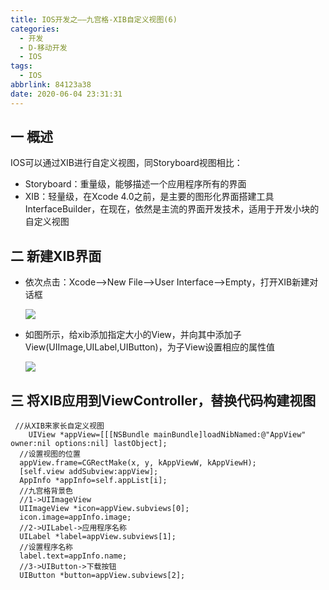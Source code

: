 ```yaml
---
title: IOS开发之——九宫格-XIB自定义视图(6)
categories:
  - 开发
  - D-移动开发
  - IOS
tags:
  - IOS
abbrlink: 84123a38
date: 2020-06-04 23:31:31
---
```

## 一 概述

IOS可以通过XIB进行自定义视图，同Storyboard视图相比：

* Storyboard：重量级，能够描述一个应用程序所有的界面
* XIB：轻量级，在Xcode 4.0之前，是主要的图形化界面搭建工具InterfaceBuilder，在现在，依然是主流的界面开发技术，适用于开发小块的自定义视图

<!--more-->

## 二 新建XIB界面

* 依次点击：Xcode——>New File——>User Interface——>Empty，打开XIB新建对话框

  ![][1]
  
* 如图所示，给xib添加指定大小的View，并向其中添加子View(UIImage,UILabel,UIButton)，为子View设置相应的属性值

  ![][2]

##  三 将XIB应用到ViewController，替换代码构建视图

```
 //从XIB来家长自定义视图
	UIView *appView=[[[NSBundle mainBundle]loadNibNamed:@"AppView" owner:nil options:nil] lastObject];
  //设置视图的位置
  appView.frame=CGRectMake(x, y, kAppViewW, kAppViewH);
  [self.view addSubview:appView];
  AppInfo *appInfo=self.appList[i];
  //九宫格背景色
  //1->UIImageView
  UIImageView *icon=appView.subviews[0];
  icon.image=appInfo.image;
  //2->UILabel->应用程序名称
  UILabel *label=appView.subviews[1];
  //设置程序名称
  label.text=appInfo.name;
  //3->UIButton->下载按钮
  UIButton *button=appView.subviews[2];
```



[1]:https://raw.githubusercontent.com/PGzxc/CDN/master/blog-ios/ios-xib-new-dialog.png
[2]:https://raw.githubusercontent.com/PGzxc/CDN/master/blog-ios/ios-xlb-add-view-property.png
